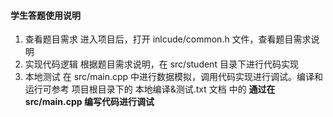 #### 学生答题使用说明
1. 查看题目需求
    进入项目后，打开 inlcude/common.h 文件，查看题目需求说明
2. 实现代码逻辑
    根据题目需求说明，在 src/student 目录下进行代码实现
3. 本地测试
    在 src/main.cpp 中进行数据模拟，调用代码实现进行调试。编译和运行可参考 项目根目录下的 本地编译&测试.txt 文档 中的 **通过在 src/main.cpp 编写代码进行调试**